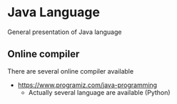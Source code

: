 # Java Language
General presentation of Java language

## Online compiler
There are several online compiler available
* https://www.programiz.com/java-programming
  * Actually several language are available (Python)

